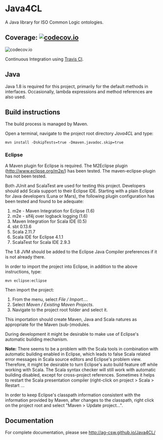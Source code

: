 Java4CL
=======

A Java library for ISO Common Logic ontologies.

Coverage: [![codecov.io](http://codecov.io/github/ag-csw/Java4CL/coverage.svg?branch=java8)](http://codecov.io/github/ag-csw/Java4CL?branch=java8)
--------
![codecov.io](http://codecov.io/github/ag-csw/Java4CL/branch.svg?branch=java8)

Continuous Integration using [Travis CI](https://travis-ci.org/ag-csw/Java4CL).

Java
----
Java 1.8 is required for this project, primarily for the default methods in interfaces. Occasionally, lambda expressions and method references are also used.

Build instructions
------------------

The build process is managed by Maven.

Open a terminal, navigate to the project root directory *Java4CL* and type:

    mvn install -DskipTests=true -Dmaven.javadoc.skip=true

### Eclipse
A Maven plugin for Eclipse is required. The M2Eclipse plugin (http://www.eclipse.org/m2e/) has been tested. The maven-eclipse-plugin has not been tested.

Both JUnit and ScalaTest are used for testing this project. Developers should add Scala support to their Eclipse IDE. Starting with a plain Eclipse for Java developers (Luna or Mars), the following plugin configuration has been tested and found to be adequate:

1. m2e - Maven Integration for Eclipse (1.6)
2. m2e - slf4j over logback logging (1.6)
3. Maven Integration for Scala IDE (0.5)
4. sbt 0.13.6
5. Scala 2.11.7
6. Scala IDE for Eclipse 4.1.1
7. ScalaTest for Scala IDE 2.9.3
 
The 1.8 JVM should be added to the Eclipse Java Compiler preferences if it is not already there.

In order to import the project into Eclipse, in addition to the above instructions, type:

    mvn eclipse:eclipse
    
Then import the project:

1. From the menu, select *File / Import...*.
2. Select *Maven / Existing Maven Projects*.
3. Navigate to the project root folder and select it.

This importation should create Maven, Java and Scala natures as appropriate for the Maven (sub-)modules.

During development it might be desirable to make use of Eclipse's automatic
building mechanism.

**Note:** There seems to be a problem with the Scala tools in combination with automatic building enabled in Eclipse, which leads to false Scala related error messages in Scala source editors and Eclipse's problem view. Therefore, it might be desirable to turn Eclipse's auto build feature off while working with Scala. The Scala syntax checker will still work with automatic building disabled, except for cross-project references. Sometimes it helps to restart the Scala presentation compiler (right-click on project > Scala > Restart ...

In order to keep Eclipse's classpath information consistent
with the information provided by Maven, after changes to the classpath, right
click on the project root and select "Maven \> Update project...".

Documentation
------------------
For complete documentation, please see http://ag-csw.github.io/Java4CL/
